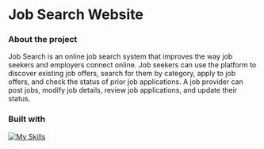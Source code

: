 # Job Search Website

### About the project
Job Search is an online job search system that improves the way job seekers and employers connect online.
Job seekers can use the platform to discover existing job offers, search for them by category, apply to job offers, and check the status of prior job applications. A job provider can post jobs, modify job details, review job applications, and update their status.

### Built with
[![My Skills](https://skillicons.dev/icons?i=html,css,php,js,mysql)](https://skillicons.dev)
